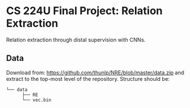 # CS 224U Final Project: Relation Extraction
Relation extraction through distal supervision with CNNs.

## Data
Download from: https://github.com/thunlp/NRE/blob/master/data.zip and extract to the top-most level of the repository. Structure should be:

```
└── data
      ├── RE
      └── vec.bin
```
